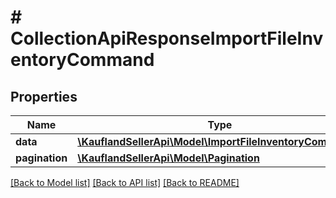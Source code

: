 # # CollectionApiResponseImportFileInventoryCommand

## Properties

Name | Type | Description | Notes
------------ | ------------- | ------------- | -------------
**data** | [**\KauflandSellerApi\Model\ImportFileInventoryCommand[]**](ImportFileInventoryCommand.md) |  |
**pagination** | [**\KauflandSellerApi\Model\Pagination**](Pagination.md) |  | [optional]

[[Back to Model list]](../../README.md#models) [[Back to API list]](../../README.md#endpoints) [[Back to README]](../../README.md)
